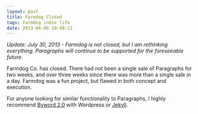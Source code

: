 ```yaml
---
layout: post
title: Farmdog Closed
tags: farmdog indie life
date: 2013-06-06 10:49:11
---
```


*Update: July 30, 2013 - Farmdog is not closed, but I am rethinking everything. Paragraphs will continue to be supported for the foreseeable future.*

Farmdog Co. has closed. There had not been a single sale of Paragraphs for two weeks, and over three weeks since there was more than a single sale in a day. Farmdog was a fun project, but flawed in both concept and execution. 

For anyone looking for similar functionality to Paragraphs, I highly recommend [Byword 2.0][1] with Wordpress or [Jekyll][2]. 


[1]: http://bywordapp.com
[2]: http://jekyllbootstrap.com
